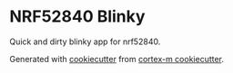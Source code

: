 # NRF52840 Blinky

Quick and dirty blinky app for nrf52840.

Generated with [cookiecutter](https://github.com/cookiecutter/cookiecutter) from [cortex-m cookiecutter](https://github.com/bahildebrand/cookiecutter-cortex-m).